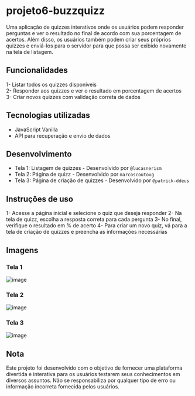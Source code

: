 # projeto6-buzzquizz

Uma aplicação de quizzes interativos onde os usuários podem responder perguntas e ver o resultado no final de acordo com sua porcentagem de acertos. Além disso, os usuários também podem criar seus próprios quizzes e enviá-los para o servidor para que possa ser exibido novamente na tela de listagem.

## Funcionalidades

   1- Listar todos os quizzes disponíveis<br>
   2- Responder aos quizzes e ver o resultado em porcentagem de acertos<br>
   3- Criar novos quizzes com validação correta de dados

## Tecnologias utilizadas

   - JavaScript Vanilla
   - API para recuperação e envio de dados

## Desenvolvimento

  - Tela 1: Listagem de quizzes - Desenvolvido por `@lucasnerism`
  - Tela 2: Página de quizz - Desenvolvido por `marcoscoutovg `
  - Tela 3: Página de criação de quizzes - Desenvolvido por `@patrick-ddeus`

## Instruções de uso

   1- Acesse a página inicial e selecione o quiz que deseja responder
   2- Na tela de quizz, escolha a resposta correta para cada pergunta
   3- No final, verifique o resultado em % de acerto
   4- Para criar um novo quiz, vá para a tela de criação de quizzes e preencha as informações necessárias

## Imagens
### Tela 1
![image](https://user-images.githubusercontent.com/100157955/216873583-e75beb4d-2b4f-4476-97cf-05a3f9c11795.png)
### Tela 2
![image](https://user-images.githubusercontent.com/100157955/216873463-36f008db-ff19-415e-9bfb-46cd328fb512.png)
### Tela 3
![image](https://user-images.githubusercontent.com/100157955/216873654-0f1a5308-d31d-4891-b64d-45fa81551dc1.png)


## Nota

Este projeto foi desenvolvido com o objetivo de fornecer uma plataforma divertida e interativa para os usuários testarem seus conhecimentos em diversos assuntos. Não se responsabiliza por qualquer tipo de erro ou informação incorreta fornecida pelos usuários.
